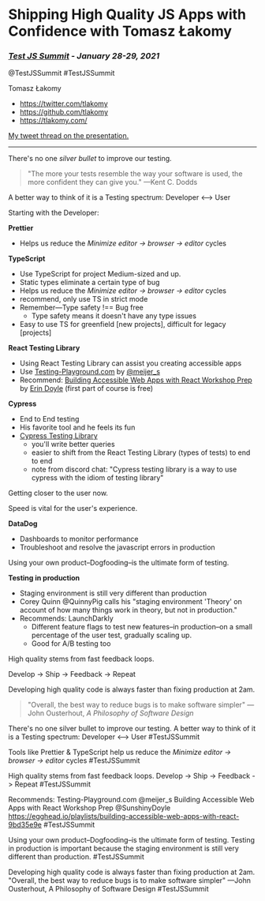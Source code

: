 # Shipping High Quality JS Apps with Confidence with Tomasz Łakomy
### *[Test JS Summit](https://testjssummit.com) - January 28-29, 2021*

@TestJSSummit #TestJSSummit

Tomasz Łakomy
- https://twitter.com/tlakomy
- https://github.com/tlakomy
- https://tlakomy.com/

[My tweet thread on the presentation.](https://twitter.com/aaron_stroud/status/1354871243263012866)

<hr />

There's no one *silver bullet* to improve our testing.

> "The more your tests resemble the way your software is used, the more confident they can give you." —Kent C. Dodds

A better way to think of it is a Testing spectrum:
Developer <--> User

Starting with the Developer:

**Prettier**
- Helps us reduce the *Minimize editor -> browser -> editor* cycles

**TypeScript**
- Use TypeScript for project Medium-sized and up.
- Static types eliminate a certain type of bug
- Helps us reduce the *Minimize editor -> browser -> editor* cycles
- recommend, only use TS in strict mode
- Remember—Type safety !== Bug free
	- Type safety means it doesn't have any type issues
- Easy to use TS for greenfield [new projects], difficult for legacy [projects]

**React Testing Library**
- Using React Testing Library can assist you creating accessible apps
- Use [Testing-Playground.com](Testing-Playground.com) by [@meijer_s](https://twitter.com/meijer_s)
- Recommend: [Building Accessible Web Apps with React Workshop Prep](https://egghead.io/playlists/building-accessible-web-apps-with-react-9bd35e9e) by [Erin Doyle](https://twitter.com/SunshinyDoyle) (first part of course is free)

**Cypress**
- End to End testing
- His favorite tool and he feels its fun
- [Cypress Testing Library](https://github.com/testing-library/cypress-testing-library)
	- you'll write better queries
	- easier to shift from the React Testing Library (types of tests) to end to end
	- note from discord chat: "Cypress testing library is a way to use cypress with the idiom of testing library"


Getting closer to the user now.

Speed is vital for the user's experience.

**DataDog**
- Dashboards to monitor performance
- Troubleshoot and resolve the javascript errors in production

Using your own product–Dogfooding–is the ultimate form of testing.

**Testing in production**
- Staging environment is still very different than production
- Corey Quinn @QuinnyPig calls his "staging environment 'Theory' on account of how many things work in theory, but not in production."
- Recommends: LaunchDarkly
	- Different feature flags to test new features–in production–on a small percentage of the user test, gradually scaling up.
	- Good for A/B testing too

High quality stems from fast feedback loops.

Develop -> Ship -> Feedback -> Repeat

Developing high quality code is always faster than fixing production at 2am.

> "Overall, the best way to reduce bugs is to make software simpler" —John Ousterhout, *A Philosophy of Software Design*










There's no one silver bullet to improve our testing.
A better way to think of it is a Testing spectrum:
Developer <--> User
#TestJSSummit


Tools like Prettier & TypeScript help us reduce the
*Minimize editor -> browser -> editor* cycles
#TestJSSummit


High quality stems from fast feedback loops.
Develop -> Ship -> Feedback -> Repeat
#TestJSSummit


Recommends:
Testing-Playground.com @meijer_s
Building Accessible Web Apps with React Workshop Prep @SunshinyDoyle
https://egghead.io/playlists/building-accessible-web-apps-with-react-9bd35e9e
#TestJSSummit

Using your own product–Dogfooding–is the ultimate form of testing.
Testing in production is important because the staging environment is still very different than production.
#TestJSSummit


Developing high quality code is always faster than fixing production at 2am.
"Overall, the best way to reduce bugs is to make software simpler" —John Ousterhout, A Philosophy of Software Design
#TestJSSummit